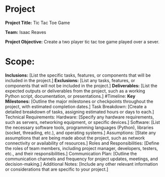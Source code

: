 # Project
**Project Title:**
Tic Tac Toe Game

**Team:**
Isaac Reaves

**Project Objective:**
Create a two player tic tac toe game played over a sever.

# Scope:
**Inclusions:**
[List the specific tasks, features, or components that will be included in the project.]
**Exclusions:**
[List any tasks, features, or components that will not be included in the project.]
**Deliverables:**
[List the expected outputs or deliverables from the project, such as a working Python script, documentation, or presentations.]
#Timeline:
**Key Milestones:**
[Outline the major milestones or checkpoints throughout the project, with estimated completion dates.]
Task Breakdown:
[Create a detailed breakdown of tasks, assigning estimated hours or days to each.]
Technical Requirements:
Hardware:
[Specify any hardware requirements, such as servers, networking equipment, or specific devices.]
Software:
[List the necessary software tools, programming languages (Python), libraries (socket, threading, etc.), and operating systems.]
Assumptions:
[State any assumptions that are being made about the project, such as network connectivity or availability of resources.]
Roles and Responsibilities:
[Define the roles of team members, including project manager, developers, testers, etc., and their responsibilities.]
Communication Plan:
[Outline the communication channels and frequency for project updates, meetings, and decision-making.]
Additional Notes:
[Include any other relevant information or considerations that are specific to your project.]
